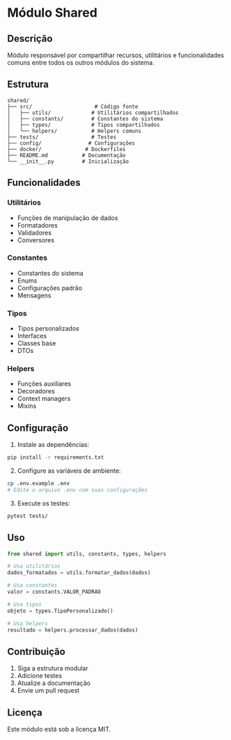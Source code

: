 # Módulo Shared

## Descrição
Módulo responsável por compartilhar recursos, utilitários e funcionalidades comuns entre todos os outros módulos do sistema.

## Estrutura
```
shared/
├── src/                    # Código fonte
│   ├── utils/             # Utilitários compartilhados
│   ├── constants/         # Constantes do sistema
│   ├── types/             # Tipos compartilhados
│   └── helpers/           # Helpers comuns
├── tests/                 # Testes
├── config/               # Configurações
├── docker/              # Dockerfiles
├── README.md           # Documentação
└── __init__.py         # Inicialização
```

## Funcionalidades

### Utilitários
- Funções de manipulação de dados
- Formatadores
- Validadores
- Conversores

### Constantes
- Constantes do sistema
- Enums
- Configurações padrão
- Mensagens

### Tipos
- Tipos personalizados
- Interfaces
- Classes base
- DTOs

### Helpers
- Funções auxiliares
- Decoradores
- Context managers
- Mixins

## Configuração

1. Instale as dependências:
```bash
pip install -r requirements.txt
```

2. Configure as variáveis de ambiente:
```bash
cp .env.example .env
# Edite o arquivo .env com suas configurações
```

3. Execute os testes:
```bash
pytest tests/
```

## Uso

```python
from shared import utils, constants, types, helpers

# Usa utilitários
dados_formatados = utils.formatar_dados(dados)

# Usa constantes
valor = constants.VALOR_PADRAO

# Usa tipos
objeto = types.TipoPersonalizado()

# Usa helpers
resultado = helpers.processar_dados(dados)
```

## Contribuição

1. Siga a estrutura modular
2. Adicione testes
3. Atualize a documentação
4. Envie um pull request

## Licença

Este módulo está sob a licença MIT. 
